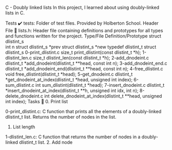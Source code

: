 C - Doubly linked lists
In this project, I learned about using doubly-linked lists in C.

Tests ✔️
tests: Folder of test files. Provided by Holberton School.
Header File 📁
lists.h: Header file containing definitions and prototypes for all types and functions written for the project.
Type/File	Definition/Prototype
struct dlistint_s	
int n
struct dlistint_s *prev
struct dlistint_s *new
typedef dlistint_t	struct dlistint_s
0-print_dlistint.c	size_t print_dlistint(const dlistint_t *h);
1-dlistint_len.c	size_t dlistint_len(const dlistint_t *h);
2-add_dnodeint.c	dlistint_t *add_dnodeint(dlistint_t **head, const int n);
3-add_dnodeint_end.c	dlistint_t *add_dnodeint_end(dlistint_t **head, const int n);
4-free_dlistint.c	void free_dlistint(dlistint_t *head);
5-get_dnodeint.c	dlistint_t *get_dnodeint_at_index(dlistint_t *head, unsigned int index);
6-sum_dlistint.c	int sum_dlistint(dlistint_t *head);
7-insert_dnodeint.c	dlistint_t *insert_dnodeint_at_index(dlistint_t **h, unsigned int idx, int n);
8-delete_dnodeint.c	int delete_dnodeint_at_index(dlistint_t **head, unsigned int index);
Tasks 📃
0. Print list

0-print_dlistint.c: C function that prints all the elements of a doubly-linked dlistint_t list.
Returns the number of nodes in the list.
1. List length

1-dlistint_len.c: C function that returns the number of nodes in a doubly-linked dlistint_t list.
2. Add node
